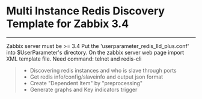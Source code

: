 # Multi Instance Redis Discovery Template for Zabbix 3.4
------
Zabbix server must be >= 3.4
Put the 'userparameter_redis_lld_plus.conf' into $UserParameter's directory.
On the zabbix server web page import XML template file.
Need command: telnet and redis-cli

> * Discovering redis instances and who is slave through ports
> * Get redis info/config/slaveinfo and output json format
> * Create "Dependent Item" by "preprocessing"
> * Generate graphs and Key indicators trigger